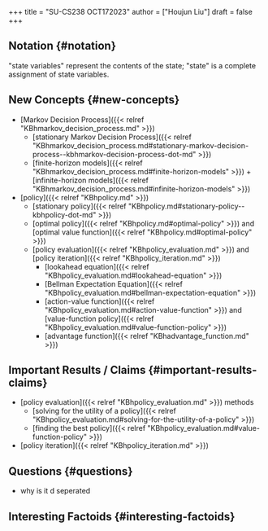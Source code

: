 +++
title = "SU-CS238 OCT172023"
author = ["Houjun Liu"]
draft = false
+++

## Notation {#notation}

"state variables" represent the contents of the state; "state" is a complete assignment of state variables.


## New Concepts {#new-concepts}

-   [Markov Decision Process]({{< relref "KBhmarkov_decision_process.md" >}})
    -   [stationary Markov Decision Process]({{< relref "KBhmarkov_decision_process.md#stationary-markov-decision-process--kbhmarkov-decision-process-dot-md" >}})
    -   [finite-horizon models]({{< relref "KBhmarkov_decision_process.md#finite-horizon-models" >}}) + [infinite-horizon models]({{< relref "KBhmarkov_decision_process.md#infinite-horizon-models" >}})
-   [policy]({{< relref "KBhpolicy.md" >}})
    -   [stationary policy]({{< relref "KBhpolicy.md#stationary-policy--kbhpolicy-dot-md" >}})
    -   [optimal policy]({{< relref "KBhpolicy.md#optimal-policy" >}}) and [optimal value function]({{< relref "KBhpolicy.md#optimal-policy" >}})
    -   [policy evaluation]({{< relref "KBhpolicy_evaluation.md" >}}) and [policy iteration]({{< relref "KBhpolicy_iteration.md" >}})
        -   [lookahead equation]({{< relref "KBhpolicy_evaluation.md#lookahead-equation" >}})
        -   [Bellman Expectation Equation]({{< relref "KBhpolicy_evaluation.md#bellman-expectation-equation" >}})
        -   [action-value function]({{< relref "KBhpolicy_evaluation.md#action-value-function" >}}) and [value-function policy]({{< relref "KBhpolicy_evaluation.md#value-function-policy" >}})
        -   [advantage function]({{< relref "KBhadvantage_function.md" >}})


## Important Results / Claims {#important-results-claims}

-   [policy evaluation]({{< relref "KBhpolicy_evaluation.md" >}}) methods
    -   [solving for the utility of a policy]({{< relref "KBhpolicy_evaluation.md#solving-for-the-utility-of-a-policy" >}})
    -   [finding the best policy]({{< relref "KBhpolicy_evaluation.md#value-function-policy" >}})
-   [policy iteration]({{< relref "KBhpolicy_iteration.md" >}})


## Questions {#questions}

-   why is it d seperated


## Interesting Factoids {#interesting-factoids}
